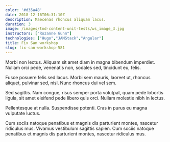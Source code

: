 ```yaml
---
color: '#d35a48'
date: 2018-12-16T06:31:10Z
description: Maecenas rhoncus aliquam lacus.
duration: 3
image: /images/tnd-content-unit-tests/ws_image_3.jpg
instructors: ["Rozanne Gunn"]
technologies: ["Hugo","JAMStack","Angular"]
title: Fix San workshop
slug: fix-san-workshop-581
---
```

Morbi non lectus. Aliquam sit amet diam in magna bibendum imperdiet. Nullam orci pede, venenatis non, sodales sed, tincidunt eu, felis.

Fusce posuere felis sed lacus. Morbi sem mauris, laoreet ut, rhoncus aliquet, pulvinar sed, nisl. Nunc rhoncus dui vel sem.

Sed sagittis. Nam congue, risus semper porta volutpat, quam pede lobortis ligula, sit amet eleifend pede libero quis orci. Nullam molestie nibh in lectus.

Pellentesque at nulla. Suspendisse potenti. Cras in purus eu magna vulputate luctus.

Cum sociis natoque penatibus et magnis dis parturient montes, nascetur ridiculus mus. Vivamus vestibulum sagittis sapien. Cum sociis natoque penatibus et magnis dis parturient montes, nascetur ridiculus mus.
